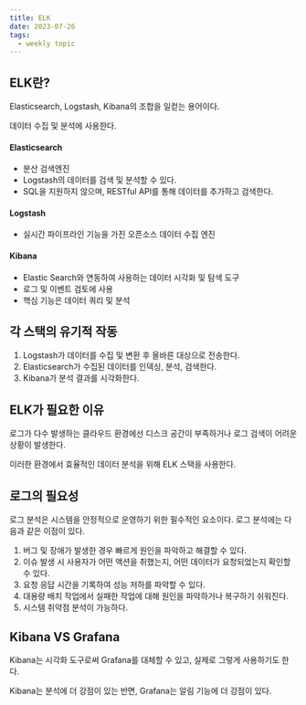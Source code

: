 ```yaml
---
title: ELK
date: 2023-07-26
tags:
  - weekly topic
---
```


## ELK란?
Elasticsearch, Logstash, Kibana의 조합을 일컫는 용어이다.

데이터 수집 및 분석에 사용한다.

#### Elasticsearch
- 분산 검색엔진
- Logstash의 데이터를 검색 및 분석할 수 있다.
- SQL을 지원하지 않으며, RESTful API를 통해 데이터를 추가하고 검색한다.

#### Logstash
- 실시간 파이프라인 기능을 가진 오픈소스 데이터 수집 엔진

#### Kibana
- Elastic Search와 연동하여 사용하는 데이터 시각화 및 탐색 도구
- 로그 및 이벤트 검토에 사용
- 핵심 기능은 데이터 쿼리 및 분석

## 각 스택의 유기적 작동
1. Logstash가 데이터를 수집 및 변환 후 올바른 대상으로 전송한다.
2. Elasticsearch가 수집된 데이터를 인덱싱, 분석, 검색한다.
3. Kibana가 분석 결과를 시각화한다.

## ELK가 필요한 이유
로그가 다수 발생하는 클라우드 환경에선 디스크 공간이 부족하거나 로그 검색이 어려운 상황이 발생한다.

이러한 환경에서 효율적인 데이터 분석을 위해 ELK 스택을 사용한다.

## 로그의 필요성

로그 분석은 시스템을 안정적으로 운영하기 위한 필수적인 요소이다. 로그 분석에는 다음과 같은 이점이 있다.

1. 버그 및 장애가 발생한 경우 빠르게 원인을 파악하고 해결할 수 있다.
2. 이슈 발생 시 사용자가 어떤 액션을 취했는지, 어떤 데이터가 요청되었는지 확인할 수 있다.
3. 요청 응답 시간을 기록하여 성능 저하를 파악할 수 있다.
4. 대용량 배치 작업에서 실패한 작업에 대해 원인을 파악하거나 복구하기 쉬워진다.
5. 시스템 취약점 분석이 가능하다.

## Kibana VS Grafana
Kibana는 시각화 도구로써 Grafana를 대체할 수 있고, 실제로 그렇게 사용하기도 한다.

Kibana는 분석에 더 강점이 있는 반면, Grafana는 알림 기능에 더 강점이 있다.